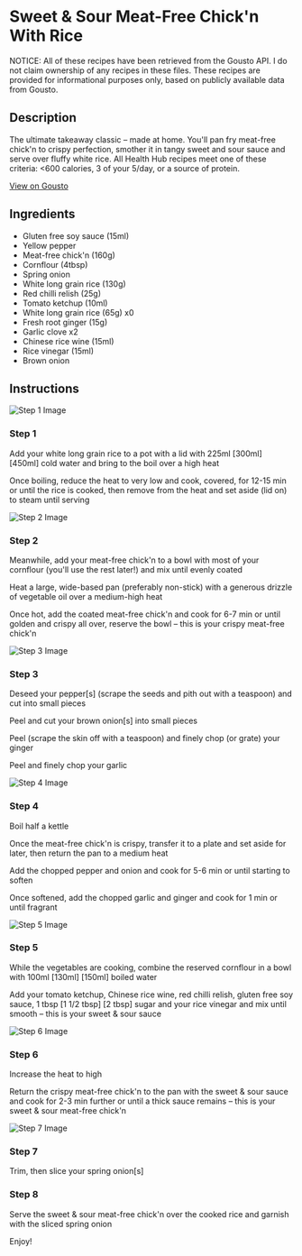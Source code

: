 # Sweet & Sour Meat-Free Chick'n With Rice

NOTICE: All of these recipes have been retrieved from the Gousto API. I do not claim ownership of any recipes in these files. These recipes are provided for informational purposes only, based on publicly available data from Gousto.

## Description

The ultimate takeaway classic – made at home. You'll pan fry meat-free chick'n to crispy perfection, smother it in tangy sweet and sour sauce and serve over fluffy white rice. All Health Hub recipes meet one of these criteria: <600 calories, 3 of your 5/day, or a source of protein.

[View on Gousto](https://www.gousto.co.uk/recipes/cookbook/sweet-sour-meat-free-chicken-with-rice)

## Ingredients

- Gluten free soy sauce (15ml)
- Yellow pepper
- Meat-free chick'n (160g)
- Cornflour (4tbsp)
- Spring onion
- White long grain rice (130g)
- Red chilli relish (25g)
- Tomato ketchup (10ml)
- White long grain rice (65g) x0
- Fresh root ginger (15g)
- Garlic clove x2
- Chinese rice wine (15ml)
- Rice vinegar (15ml)
- Brown onion

## Instructions

![Step 1 Image](https://production-media.gousto.co.uk/cms/recipe-step-image/Step-1-copy-1676978838153-x200.jpg)

### Step 1

Add your white long grain rice to a pot with a lid with 225ml <span class="text-purple">[300ml]</span> <span class="text-danger">[450ml]</span> cold water and bring to the boil over a high heat

Once boiling, reduce the heat to very low and cook, covered, for 12-15 min or until the rice is cooked, then remove from the heat and set aside (lid on) to steam until serving

![Step 2 Image](https://production-media.gousto.co.uk/cms/recipe-step-image/Step-2-copy-1676978842670-x200.jpg)

### Step 2

Meanwhile, add your meat-free chick'n to a bowl with most of your cornflour (you'll use the rest later!) and mix until evenly coated

Heat a large, wide-based pan (preferably non-stick) with a generous drizzle of vegetable oil over a medium-high heat

Once hot, add the coated meat-free chick'n and cook for 6-7 min or until golden and crispy all over, reserve the bowl – this is your crispy meat-free chick'n

![Step 3 Image](https://production-media.gousto.co.uk/cms/recipe-step-image/Step-3-copy-1676978867706-x200.jpg)

### Step 3

Deseed your pepper[s] (scrape the seeds and pith out with a teaspoon) and cut into small pieces

Peel and cut your brown onion[s] into small pieces

Peel (scrape the skin off with a teaspoon) and finely chop (or grate) your ginger

Peel and finely chop your garlic

![Step 4 Image](https://production-media.gousto.co.uk/cms/recipe-step-image/Step-4-copy-1676978885483-x200.jpg)

### Step 4

Boil half a kettle

Once the meat-free chick'n is crispy, transfer it to a plate and set aside for later, then return the pan to a medium heat

Add the chopped pepper and onion and cook for 5-6 min or until starting to soften

Once softened, add the chopped garlic and ginger and cook for 1 min or until fragrant

![Step 5 Image](https://production-media.gousto.co.uk/cms/recipe-step-image/Step-5-copy-1676978892143-x200.jpg)

### Step 5

While the vegetables are cooking, combine the reserved cornflour in a bowl with 100ml <span class="text-purple">[130ml]</span> <span class="text-danger">[150ml]</span> boiled water

Add your tomato ketchup, Chinese rice wine, red chilli relish, gluten free soy sauce, 1 tbsp <span class="text-purple">[1 1/2 tbsp]</span> <span class="text-danger">[2 tbsp]</span> sugar and your rice vinegar and mix until smooth – this is your sweet & sour sauce

![Step 6 Image](https://production-media.gousto.co.uk/cms/recipe-step-image/Step-6-copy-1676978901755-x200.jpg)

### Step 6

Increase the heat to high

Return the crispy meat-free chick'n to the pan with the sweet & sour sauce and cook for 2-3 min further or until a thick sauce remains – this is your sweet & sour meat-free chick'n

![Step 7 Image](https://production-media.gousto.co.uk/cms/recipe-step-image/Step-7-copy-1676978910017-x200.jpg)

### Step 7

Trim, then slice your spring onion[s]

### Step 8

Serve the sweet & sour meat-free chick'n over the cooked rice and garnish with the sliced spring onion

Enjoy!

